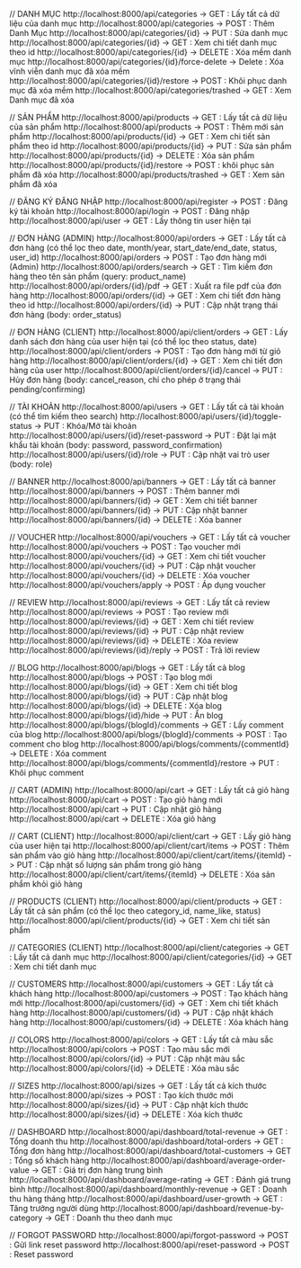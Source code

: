 // DANH MỤC
http://localhost:8000/api/categories -> GET : Lấy tất cả dữ liệu của danh mục
http://localhost:8000/api/categories -> POST : Thêm Danh Mục
http://localhost:8000/api/categories/{id} -> PUT : Sửa danh mục
http://localhost:8000/api/categories/{id} -> GET : Xem chi tiết danh mục theo id
http://localhost:8000/api/categories/{id} -> DELETE : Xóa mềm danh mục
http://localhost:8000/api/categories/{id}/force-delete -> Delete : Xóa vĩnh viễn danh mục đã xóa mềm
http://localhost:8000/api/categories/{id}/restore -> POST : Khôi phục danh mục đã xóa mềm
http://localhost:8000/api/categories/trashed -> GET : Xem Danh mục đã xóa

// SẢN PHẨM
http://localhost:8000/api/products -> GET : Lấy tất cả dữ liệu của sản phẩm
http://localhost:8000/api/products -> POST : Thêm mới sản phẩm
http://localhost:8000/api/products/{id} -> GET : Xem chi tiết sản phẩm theo id
http://localhost:8000/api/products/{id} -> PUT : Sửa sản phẩm 
http://localhost:8000/api/products/{id} -> DELETE : Xóa sản phẩm
http://localhost:8000/api/products/{id}/restore -> POST : khôi phục sản phẩm đã xóa
http://localhost:8000/api/products/trashed -> GET : Xem sản phẩm đã xóa

// ĐĂNG KÝ ĐĂNG NHẬP
http://localhost:8000/api/register -> POST : Đăng ký tài khoản
http://localhost:8000/api/login -> POST : Đăng nhập
http://localhost:8000/api/user -> GET : Lấy thông tin user hiện tại

// ĐƠN HÀNG (ADMIN)
http://localhost:8000/api/orders -> GET : Lấy tất cả đơn hàng (có thể lọc theo date, month/year, start_date/end_date, status, user_id)
http://localhost:8000/api/orders -> POST : Tạo đơn hàng mới (Admin)
http://localhost:8000/api/orders/search -> GET : Tìm kiếm đơn hàng theo tên sản phẩm (query: product_name)
http://localhost:8000/api/orders/{id}/pdf -> GET : Xuất ra file pdf của đơn hàng
http://localhost:8000/api/orders/{id} -> GET : Xem chi tiết đơn hàng theo id
http://localhost:8000/api/orders/{id} -> PUT : Cập nhật trạng thái đơn hàng (body: order_status)

// ĐƠN HÀNG (CLIENT)
http://localhost:8000/api/client/orders -> GET : Lấy danh sách đơn hàng của user hiện tại (có thể lọc theo status, date)
http://localhost:8000/api/client/orders -> POST : Tạo đơn hàng mới từ giỏ hàng
http://localhost:8000/api/client/orders/{id} -> GET : Xem chi tiết đơn hàng của user
http://localhost:8000/api/client/orders/{id}/cancel -> PUT : Hủy đơn hàng (body: cancel_reason, chỉ cho phép ở trạng thái pending/confirming)

// TÀI KHOẢN
http://localhost:8000/api/users -> GET : Lấy tất cả tài khoản (có thể tìm kiếm theo search)
http://localhost:8000/api/users/{id}/toggle-status -> PUT : Khóa/Mở tài khoản
http://localhost:8000/api/users/{id}/reset-password -> PUT : Đặt lại mật khẩu tài khoản (body: password, password_confirmation)
http://localhost:8000/api/users/{id}/role -> PUT : Cập nhật vai trò user (body: role)

// BANNER
http://localhost:8000/api/banners -> GET : Lấy tất cả banner
http://localhost:8000/api/banners -> POST : Thêm banner mới
http://localhost:8000/api/banners/{id} -> GET : Xem chi tiết banner
http://localhost:8000/api/banners/{id} -> PUT : Cập nhật banner
http://localhost:8000/api/banners/{id} -> DELETE : Xóa banner

// VOUCHER
http://localhost:8000/api/vouchers -> GET : Lấy tất cả voucher
http://localhost:8000/api/vouchers -> POST : Tạo voucher mới
http://localhost:8000/api/vouchers/{id} -> GET : Xem chi tiết voucher
http://localhost:8000/api/vouchers/{id} -> PUT : Cập nhật voucher
http://localhost:8000/api/vouchers/{id} -> DELETE : Xóa voucher
http://localhost:8000/api/vouchers/apply -> POST : Áp dụng voucher

// REVIEW
http://localhost:8000/api/reviews -> GET : Lấy tất cả review
http://localhost:8000/api/reviews -> POST : Tạo review mới
http://localhost:8000/api/reviews/{id} -> GET : Xem chi tiết review
http://localhost:8000/api/reviews/{id} -> PUT : Cập nhật review
http://localhost:8000/api/reviews/{id} -> DELETE : Xóa review
http://localhost:8000/api/reviews/{id}/reply -> POST : Trả lời review

// BLOG
http://localhost:8000/api/blogs -> GET : Lấy tất cả blog
http://localhost:8000/api/blogs -> POST : Tạo blog mới
http://localhost:8000/api/blogs/{id} -> GET : Xem chi tiết blog
http://localhost:8000/api/blogs/{id} -> PUT : Cập nhật blog
http://localhost:8000/api/blogs/{id} -> DELETE : Xóa blog
http://localhost:8000/api/blogs/{id}/hide -> PUT : Ẩn blog
http://localhost:8000/api/blogs/{blogId}/comments -> GET : Lấy comment của blog
http://localhost:8000/api/blogs/{blogId}/comments -> POST : Tạo comment cho blog
http://localhost:8000/api/blogs/comments/{commentId} -> DELETE : Xóa comment
http://localhost:8000/api/blogs/comments/{commentId}/restore -> PUT : Khôi phục comment

// CART (ADMIN)
http://localhost:8000/api/cart -> GET : Lấy tất cả giỏ hàng
http://localhost:8000/api/cart -> POST : Tạo giỏ hàng mới
http://localhost:8000/api/cart -> PUT : Cập nhật giỏ hàng
http://localhost:8000/api/cart -> DELETE : Xóa giỏ hàng

// CART (CLIENT)
http://localhost:8000/api/client/cart -> GET : Lấy giỏ hàng của user hiện tại
http://localhost:8000/api/client/cart/items -> POST : Thêm sản phẩm vào giỏ hàng
http://localhost:8000/api/client/cart/items/{itemId} -> PUT : Cập nhật số lượng sản phẩm trong giỏ hàng
http://localhost:8000/api/client/cart/items/{itemId} -> DELETE : Xóa sản phẩm khỏi giỏ hàng

// PRODUCTS (CLIENT)
http://localhost:8000/api/client/products -> GET : Lấy tất cả sản phẩm (có thể lọc theo category_id, name_like, status)
http://localhost:8000/api/client/products/{id} -> GET : Xem chi tiết sản phẩm

// CATEGORIES (CLIENT)
http://localhost:8000/api/client/categories -> GET : Lấy tất cả danh mục
http://localhost:8000/api/client/categories/{id} -> GET : Xem chi tiết danh mục

// CUSTOMERS
http://localhost:8000/api/customers -> GET : Lấy tất cả khách hàng
http://localhost:8000/api/customers -> POST : Tạo khách hàng mới
http://localhost:8000/api/customers/{id} -> GET : Xem chi tiết khách hàng
http://localhost:8000/api/customers/{id} -> PUT : Cập nhật khách hàng
http://localhost:8000/api/customers/{id} -> DELETE : Xóa khách hàng

// COLORS
http://localhost:8000/api/colors -> GET : Lấy tất cả màu sắc
http://localhost:8000/api/colors -> POST : Tạo màu sắc mới
http://localhost:8000/api/colors/{id} -> PUT : Cập nhật màu sắc
http://localhost:8000/api/colors/{id} -> DELETE : Xóa màu sắc

// SIZES
http://localhost:8000/api/sizes -> GET : Lấy tất cả kích thước
http://localhost:8000/api/sizes -> POST : Tạo kích thước mới
http://localhost:8000/api/sizes/{id} -> PUT : Cập nhật kích thước
http://localhost:8000/api/sizes/{id} -> DELETE : Xóa kích thước

// DASHBOARD
http://localhost:8000/api/dashboard/total-revenue -> GET : Tổng doanh thu
http://localhost:8000/api/dashboard/total-orders -> GET : Tổng đơn hàng
http://localhost:8000/api/dashboard/total-customers -> GET : Tổng số khách hàng
http://localhost:8000/api/dashboard/average-order-value -> GET : Giá trị đơn hàng trung bình
http://localhost:8000/api/dashboard/average-rating -> GET : Đánh giá trung bình
http://localhost:8000/api/dashboard/monthly-revenue -> GET : Doanh thu hàng tháng
http://localhost:8000/api/dashboard/user-growth -> GET : Tăng trưởng người dùng
http://localhost:8000/api/dashboard/revenue-by-category -> GET : Doanh thu theo danh mục

// FORGOT PASSWORD
http://localhost:8000/api/forgot-password -> POST : Gửi link reset password
http://localhost:8000/api/reset-password -> POST : Reset password


